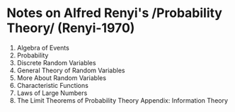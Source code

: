 Notes on Alfred Renyi's /Probability Theory/ (Renyi-1970)
=========================================================
1. Algebra of Events
2. Probability
3. Discrete Random Variables
4. General Theory of Random Variables
5. More About Random Variables
6. Characteristic Functions
7. Laws of Large Numbers
8. The Limit Theorems of Probability Theory
Appendix: Information Theory
